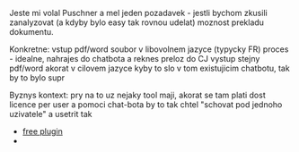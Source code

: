 Jeste mi volal Puschner a mel jeden pozadavek - jestli bychom zkusili zanalyzovat (a kdyby bylo easy tak rovnou udelat) moznost prekladu dokumentu.

Konkretne:
vstup pdf/word soubor v libovolnem jazyce (typycky FR)
proces - idealne, nahrajes do chatbota a reknes preloz do CJ
vystup stejny pdf/word akorat v cilovem jazyce
kyby to slo v tom existujicim chatbotu, tak by to bylo supr

Byznys kontext:
pry na to uz nejaky tool maji, akorat se tam plati dost licence per user a pomoci chat-bota by to tak chtel "schovat pod jednoho uzivatele" a usetrit tak


- [free plugin](https://sider.ai/lp/pdf-translator?source=gg&p1=pdftranslator-2&p2=search&gad_source=1&gclid=Cj0KCQjw8MG1BhCoARIsAHxSiQnUQ9bnzG9UwdmlIBEOhWruyibYj4rI9mnRRECAumA7Y1jD8QIolg4aAh3iEALw_wcB)
- 